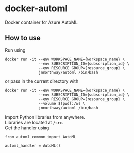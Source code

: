 # docker-automl
Docker container for Azure AutoML

## How to use
Run using
```
docker run -it --env WORKSPACE_NAME={workspace_name} \
               --env SUBSCRIPTION_ID={subscription_id} \
               --env RESOURCE_GROUP={resource_group} \
               jnnorthway/automl /bin/bash
```
or pass in the current directory with
```
docker run -it --env WORKSPACE_NAME={workspace_name} \
               --env SUBSCRIPTION_ID={subscription_id} \
               --env RESOURCE_GROUP={resource_group} \
               --volume $(pwd):/ws \
               jnnorthway/automl /bin/bash
```
Import Python libraries from anywhere. \
Libraries are located at `/src`. \
Get the handler using
```
from automl_common import AutoML

automl_handler = AutoML()
```
